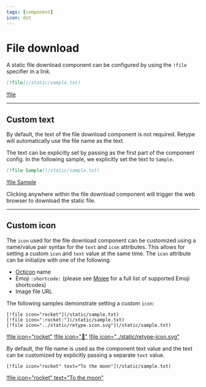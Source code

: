 ```yaml
---
tags: [component]
icon: dot
---
```

# File download

A static file download component can be configured by using the `!file` specifier in a link.

```md
[!file](/static/sample.txt)
```

[!file](/static/sample.txt)

---

## Custom text

By default, the text of the file download component is not required. Retype will automatically use the file name as the text.

The text can be explicitly set by passing as the first part of the component config. In the following sample, we explicitly set the text to `Sample`.

```md
[!file Sample](/static/sample.txt)
```

[!file Sample](/static/sample.txt)

Clicking anywhere within the file download component will trigger the web browser to download the static file.

---

## Custom icon

The `icon` used for the file download component can be customized using a name/value pair syntax for the `text` and `icon` attributes. This allows for setting a custom `icon` and `text` value at the same time. The `icon` attribute can be initialize with one of the following:
- [Octicon](https://primer.github.io/octicons/) name
- Emoji `:shortcode:` (please see [Mojee](https://mojee.io/emojis) for a full list of supported Emoji shortcodes)
- Image file URL

The following samples demonstrate setting a custom `icon`:

```
[!file icon="rocket"](/static/sample.txt)
[!file icon=":rocket:"](/static/sample.txt)
[!file icon="../static/retype-icon.svg"](/static/sample.txt)
```

[!file icon="rocket"](/static/sample.txt)
[!file icon=":rocket:"](/static/sample.txt)
[!file icon="../static/retype-icon.svg"](/static/sample.txt)

By default, the file name is used as the component text value and the text can be customized by explicitly passing a separate `text` value.

```
[!file icon="rocket" text="To the moon"](/static/sample.txt)
```

[!file icon="rocket" text="To the moon"](/static/sample.txt)
